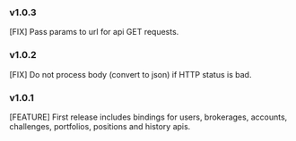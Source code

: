 ### v1.0.3
[FIX] Pass params to url for api GET requests.

### v1.0.2
[FIX] Do not process body (convert to json) if HTTP status is bad.

### v1.0.1
[FEATURE] First release includes bindings for users, brokerages, accounts, challenges, portfolios, positions and history apis.
